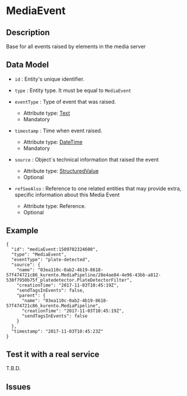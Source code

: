 # MediaEvent

## Description

Base for all events raised by elements in the media server

## Data Model

+ `id` : Entity's unique identifier.

+ `type` : Entity type. It must be equal to `MediaEvent`

+ `eventType` : Type of event that was raised.
    + Attribute type: [Text](https://schema.org/Text)
    + Mandatory

+ `timestamp` : Time when event raised.
    + Attribute type: [DateTime](https://schema.org/DateTime)
    + Mandatory

+ `source` : Object´s technical information that raised the event
    + Attribute type: [StructuredValue](http://schema.org/StructuredValue)
    + Optional

+ `refSeeAlso` : Reference to one related entities that may provide extra, specific information about this Media Event
    + Attribute type: Reference.
    + Optional

## Example

    {
      "id": "mediaEvent:1509702324600",
      "type": "MediaEvent",
      "eventType": "plate-detected",
      "source": {
        "name": "03ea110c-0ab2-4b19-8618-57f474721c86_kurento.MediaPipeline/28e4ae84-4e96-43bb-a812-538f7950b75f_platedetector.PlateDetectorFilter",
        "creationTime": "2017-11-03T10:45:19Z",
        "sendTagsInEvents": false,
        "parent": {
          "name": "03ea110c-0ab2-4b19-8618-57f474721c86_kurento.MediaPipeline",
          "creationTime": "2017-11-03T10:45:19Z",
          "sendTagsInEvents": false
        }
      },
      "timestamp": "2017-11-03T10:45:23Z"
    }


## Test it with a real service

T.B.D.

## Issues
